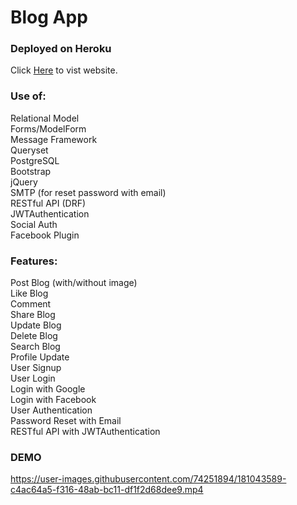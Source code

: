 # Blog App

### Deployed on Heroku
Click [Here](https://app-miniblog.herokuapp.com/home) to vist website.

### Use of:                      
Relational Model <br>
Forms/ModelForm <br>
Message Framework <br>
Queryset <br>
PostgreSQL <br>
Bootstrap <br>
jQuery <br>
SMTP (for reset password with email) <br>
RESTful API (DRF) <br>
JWTAuthentication <br>
Social Auth <br>
Facebook Plugin <br>

### Features:
Post Blog (with/without image)<br>
Like Blog <br>
Comment <br>
Share Blog <br>
Update Blog <br>
Delete Blog <br>
Search Blog <br>
Profile Update <br>
User Signup <br>
User Login <br>
Login with Google <br>
Login with Facebook <br>
User Authentication <br>
Password Reset with Email <br>
RESTful API with JWTAuthentication


### DEMO
https://user-images.githubusercontent.com/74251894/181043589-c4ac64a5-f316-48ab-bc11-df1f2d68dee9.mp4


